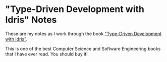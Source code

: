 # "Type-Driven Development with Idris" Notes

These are my notes as I work through the book ["Type-Driven Development with Idris"](https://www.manning.com/books/type-driven-development-with-idris).

This is one of the best Computer Science and Software Engineering books that I have ever read. You should buy it!
